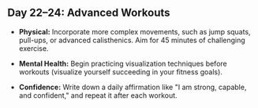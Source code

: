 ## Day 22–24: Advanced Workouts

- **Physical:** Incorporate more complex movements, such as jump squats, pull-ups, or advanced calisthenics. Aim for 45 minutes of challenging exercise.

- **Mental Health:** Begin practicing visualization techniques before workouts (visualize yourself succeeding in your fitness goals).

- **Confidence:** Write down a daily affirmation like "I am strong, capable, and confident," and repeat it after each workout.
